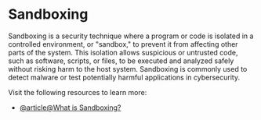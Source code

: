 # Sandboxing

Sandboxing is a security technique where a program or code is isolated in a controlled environment, or "sandbox," to prevent it from affecting other parts of the system. This isolation allows suspicious or untrusted code, such as software, scripts, or files, to be executed and analyzed safely without risking harm to the host system. Sandboxing is commonly used to detect malware or test potentially harmful applications in cybersecurity.

Visit the following resources to learn more:

- [@article@What is Sandboxing?](https://www.checkpoint.com/cyber-hub/threat-prevention/what-is-sandboxing/)